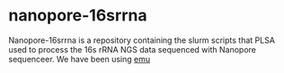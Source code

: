 # nanopore-16srrna
Nanopore-16srrna is a repository containing the slurm scripts that PLSA used to process the 16s rRNA NGS data sequenced with Nanopore sequenceer. We have been using [emu](https://github.com/treangenlab/emu) 
